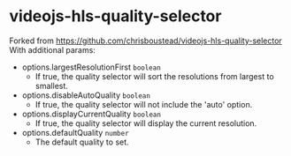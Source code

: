 # videojs-hls-quality-selector

Forked from https://github.com/chrisboustead/videojs-hls-quality-selector
With additional params:
- options.largestResolutionFirst `boolean`
  - If true, the quality selector will sort the resolutions from largest to smallest.
- options.disableAutoQuality `boolean`
  -  If true, the quality selector will not include the 'auto' option.
- options.displayCurrentQuality `boolean`
  - If true, the quality selector will display the current resolution.
- options.defaultQuality `number`
  - The default quality to set.
